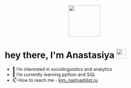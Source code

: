 
<div id="header" align="center">
  <img src="https://i.giphy.com/media/v1.Y2lkPTc5MGI3NjExZ3d2bGxkMDkxNHQ0bmc4azg3cDZzYXViYmhuM2MxZTRrZnNqa3J0dCZlcD12MV9pbnRlcm5hbF9naWZfYnlfaWQmY3Q9Zw/q4XaH5RRZnwhhNQZGT/giphy.gif" width="100"/>
</div>
<h1>
  hey there, I'm Anastasiya
  <img src="https://media.giphy.com/media/hvRJCLFzcasrR4ia7z/giphy.gif" width="30px"/>
</h1>

- 👀 I’m interested in sociolinguistics and analytics
- 🌱 I’m currently learning python and SQL
- 📫 How to reach me - kim_nastya@list.ru


<!---
misskim17/misskim17 is a ✨ special ✨ repository because its `README.md` (this file) appears on your GitHub profile.
You can click the Preview link to take a look at your changes.
--->
